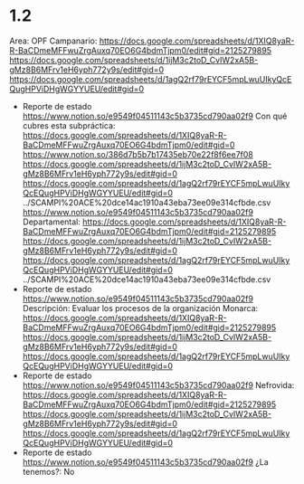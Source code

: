 # 1.2

Area: OPF
Campanario: https://docs.google.com/spreadsheets/d/1XIQ8yaR-R-BaCDmeMFFwuZrgAuxq70EO6G4bdmTjpm0/edit#gid=2125279895
https://docs.google.com/spreadsheets/d/1ijM3c2toD_CvIW2xA5B-gMz8B6MFrv1eH6yph772y9s/edit#gid=0
https://docs.google.com/spreadsheets/d/1agQ2rf79rEYCF5mpLwuUIkyQcEQugHPViDHgWGYYUEU/edit#gid=0
- Reporte de estado
https://www.notion.so/e9549f04511143c5b3735cd790aa02f9 
Con qué cubres esta subpráctica: https://docs.google.com/spreadsheets/d/1XIQ8yaR-R-BaCDmeMFFwuZrgAuxq70EO6G4bdmTjpm0/edit#gid=0
https://www.notion.so/386d7b5b7b17435eb70e22f8f6ee7f08 
https://docs.google.com/spreadsheets/d/1ijM3c2toD_CvIW2xA5B-gMz8B6MFrv1eH6yph772y9s/edit#gid=0
https://docs.google.com/spreadsheets/d/1agQ2rf79rEYCF5mpLwuUIkyQcEQugHPViDHgWGYYUEU/edit#gid=0
../SCAMPI%20ACE%20dce14ac1910a43eba73ee09e314cfbde.csv 
https://www.notion.so/e9549f04511143c5b3735cd790aa02f9 
Departamental: https://docs.google.com/spreadsheets/d/1XIQ8yaR-R-BaCDmeMFFwuZrgAuxq70EO6G4bdmTjpm0/edit#gid=2125279895
https://docs.google.com/spreadsheets/d/1ijM3c2toD_CvIW2xA5B-gMz8B6MFrv1eH6yph772y9s/edit#gid=0
https://docs.google.com/spreadsheets/d/1agQ2rf79rEYCF5mpLwuUIkyQcEQugHPViDHgWGYYUEU/edit#gid=0
../SCAMPI%20ACE%20dce14ac1910a43eba73ee09e314cfbde.csv 
- Reporte de estado
https://www.notion.so/e9549f04511143c5b3735cd790aa02f9 
Descripción: Evaluar los procesos de la organización
Monarca: https://docs.google.com/spreadsheets/d/1XIQ8yaR-R-BaCDmeMFFwuZrgAuxq70EO6G4bdmTjpm0/edit#gid=2125279895
https://docs.google.com/spreadsheets/d/1ijM3c2toD_CvIW2xA5B-gMz8B6MFrv1eH6yph772y9s/edit#gid=0
https://docs.google.com/spreadsheets/d/1agQ2rf79rEYCF5mpLwuUIkyQcEQugHPViDHgWGYYUEU/edit#gid=0
- Reporte de estado
https://www.notion.so/e9549f04511143c5b3735cd790aa02f9 
Nefrovida: https://docs.google.com/spreadsheets/d/1XIQ8yaR-R-BaCDmeMFFwuZrgAuxq70EO6G4bdmTjpm0/edit#gid=2125279895
https://docs.google.com/spreadsheets/d/1ijM3c2toD_CvIW2xA5B-gMz8B6MFrv1eH6yph772y9s/edit#gid=0
https://docs.google.com/spreadsheets/d/1agQ2rf79rEYCF5mpLwuUIkyQcEQugHPViDHgWGYYUEU/edit#gid=0
- Reporte de estado
https://www.notion.so/e9549f04511143c5b3735cd790aa02f9 
¿La tenemos?: No